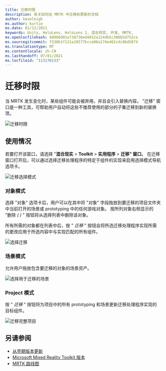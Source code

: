 ```yaml
---
title: 迁移时限
description: 有关如何在 MRTK 中迁移到更新的文档
author: keveleigh
ms.author: kurtie
ms.date: 01/12/2021
keywords: Unity, HoloLens, HoloLens 2, 混合现实, 开发, MRTK,
ms.openlocfilehash: 9d960d01e738736edd452a124db5c306b5d752ce
ms.sourcegitcommit: f338b1f121a10577bcce08a174e462cdc86d5874
ms.translationtype: MT
ms.contentlocale: zh-CN
ms.lasthandoff: 07/01/2021
ms.locfileid: "113176133"
---
```

# <a name="migration-window"></a>迁移时限

当 MRTK 发生变化时，某些组件可能会被弃用，并且会引入替换内容。
"迁移" 窗口是一种工具，可帮助用户自动将这些不推荐使用的部分的子集迁移到新的替换项。

![迁移时限](../images/migration-window/MRTK_Migration_Window.png)

## <a name="usage"></a>使用情况

若要打开该窗口，请选择 "**混合现实**  >  **Toolkit**  >  **实用程序**  >  **迁移" 窗口**。 在迁移窗口打开后，可以通过选择迁移处理程序的特定于组件的实现来启用选择模式导航选项卡。  

![迁移选择模式](../images/migration-window/MRTK_Migration_Modes.png)

### <a name="object-mode"></a>对象模式

选择 "对象" 选项卡后，用户可以在其中将 "对象" 字段拖放到要迁移的项目文件夹中当前打开的场景或 prototyping 中的任何游戏对象。
按所列对象右侧显示的 "删除 *( )* " 按钮将从选择列表中删除该对象。

所有所需的对象都在列表中后，按 " *迁移* " 按钮会将所选迁移处理程序实现所需的更改应用于所选内容中与实现匹配的所有组件。

![选择迁移](../images/migration-window/MRTK_Object_Migration.png)

### <a name="scene-mode"></a>场景模式

允许用户拖放包含要迁移的对象的场景资产。

![选择用于迁移的场景](../images/migration-window/MRTK_Scene_Selection.png)

### <a name="project-mode"></a>Project 模式

按 " *迁移* " 按钮将为项目中的所有 prototyping 和场景更新迁移处理程序实现的目标组件。

![迁移完整项目](../images/migration-window/MRTK_Project_Migration.png)

## <a name="see-also"></a>另请参阅

- [从早期版本更新](../../updates-deployment/updating.md)
- [Microsoft Mixed Reality Toolkit 版本](../../release-notes/mrtk-26-release-notes.md)
- [MRTK 路线图](../../roadmap.md)

